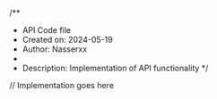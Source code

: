 /**
 * API Code file
 * Created on: 2024-05-19
 * Author: Nasserxx
 *
 * Description: Implementation of API functionality
 */
 
// Implementation goes here

